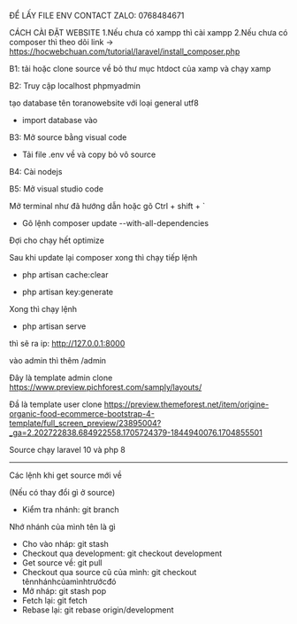 ĐỂ LẤY FILE ENV CONTACT ZALO: 0768484671



CÁCH CÀI ĐẶT WEBSITE
1.Nếu chưa có xampp thì cài xampp
2.Nếu chưa có composer thì theo dõi link -> https://hocwebchuan.com/tutorial/laravel/install_composer.php


B1: tải hoặc clone source về bỏ thư mục htdoct của xamp và chạy xamp

B2: Truy cập localhost phpmyadmin

tạo database tên toranowebsite với loại general utf8

- import database vào

B3: Mở source bằng visual code

- Tải file .env về và copy bỏ vô source

B4: Cài nodejs

B5: Mở visual studio code

Mở terminal như đã hướng dẫn hoặc gõ Ctrl + shift + `

- Gõ lệnh composer update --with-all-dependencies

Đợi cho chạy hết optimize

Sau khi update lại composer xong thì chạy tiếp lệnh

- php artisan cache:clear

- php artisan key:generate


Xong thì chạy lệnh 

- php artisan serve

thì sẽ ra ip: http://127.0.0.1:8000

vào admin thì thêm /admin

Đây là template admin clone
https://www.preview.pichforest.com/samply/layouts/

Đầ là template user clone
https://preview.themeforest.net/item/origine-organic-food-ecommerce-bootstrap-4-template/full_screen_preview/23895004?_ga=2.202722838.684922558.1705724379-1844940076.1704855501

Source chạy laravel 10 và php 8



---------------------------------------------------------------

Các lệnh khi get source mới về

(Nếu có thay đổi gì ở source)

- Kiểm tra nhánh: git branch

Nhớ nhánh của mình tên là gì

- Cho vào nháp: git stash
- Checkout qua development: git checkout development
- Get source về: git pull
- Checkout qua source cũ của mình: git checkout tênnhánhcủamìnhtrướcđó
- Mở nháp: git stash pop
- Fetch lại: git fetch
- Rebase lại: git rebase origin/development


  

